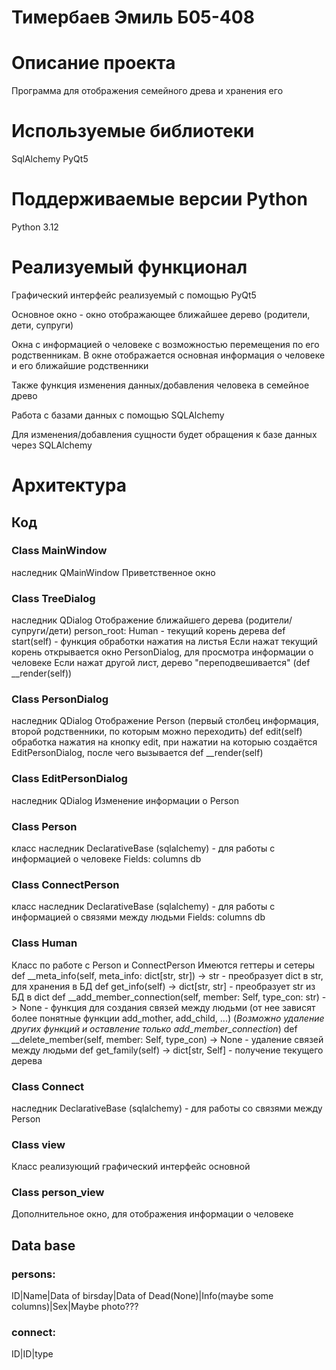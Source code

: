 # Тимербаев Эмиль Б05-408
# Описание проекта
Программа для отображения семейного древа и хранения его
# Используемые библиотеки
SqlAlchemy
PyQt5
# Поддерживаемые версии Python
Python 3.12
# Реализуемый функционал
Графический интерфейс реализуемый с помощью PyQt5

Основное окно - окно отображающее ближайшее дерево (родители, дети, супруги)

Окна с информацией о человеке с возможностью перемещения по его родственникам. В окне отображается основная информация о человеке и его ближайшие родственники

Также функция изменения данных/добавления человека в семейное древо

Работа с базами данных с помощью SQLAlchemy

Для изменения/добавления сущности будет обращения к базе данных через SQLAlchemy
# Архитектура
## Код
### Class MainWindow 
наследник QMainWindow
Приветственное окно
### Class TreeDialog
наследник QDialog
Отображение ближайшего дерева (родители/супруги/дети)
person_root: Human - текущий корень дерева
def start(self) - функция обработки нажатия на листья
Если нажат текущий корень открывается окно PersonDialog, для просмотра информации о человеке
Если нажат другой лист, дерево "переподвешивается" (def __render(self))
### Class PersonDialog
наследник QDialog
Отображение Person (первый столбец информация, второй родственники, по которым можно переходить)
def edit(self) обработка нажатия на кнопку edit, при нажатии на которыю создаётся EditPersonDialog, после чего вызывается def __render(self)
### Class EditPersonDialog
наследник QDialog
Изменение информации о Person
### Class Person
класс наследник DeclarativeBase (sqlalchemy) - для работы с информацией о человеке
Fields: columns db
### Class ConnectPerson
класс наследник DeclarativeBase (sqlalchemy) - для работы с информацией о связями между людьми
Fields: columns db
### Class Human
Класс по работе с Person и ConnectPerson
Имеются геттеры и сетеры
 def __meta_info(self, meta_info: dict[str, str]) -> str - преобразует dict в str, для хранения в БД
 def get_info(self) -> dict[str, str] - преобразует str из БД в dict
 def __add_member_connection(self, member: Self, type_con: str) -> None - функция для создания связей между людьми (от нее зависят более понятные функции add_mother, add_child, ...) (_Возможно удаление других функций и оставление только add_member_connection_)
 def __delete_member(self, member: Self, type_con) -> None - удаление связей между людьми
def get_family(self) -> dict[str, Self] - получение текущего дерева
### Class Connect 
наследник DeclarativeBase (sqlalchemy) - для работы со связями между Person
### Class view
Класс реализующий графический интерфейс основной
### Class person_view
Дополнительное окно, для отображения информации о человеке
## Data base

### persons:

ID|Name|Data of birsday|Data of Dead(None)|Info(maybe some columns)|Sex|Maybe photo???

### connect:

ID|ID|type
